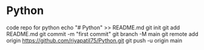 # Python
code repo for python
echo "# Python" >> README.md
git init
git add README.md
git commit -m "first commit"
git branch -M main
git remote add origin https://github.com/riyapatil75/Python.git
git push -u origin main
